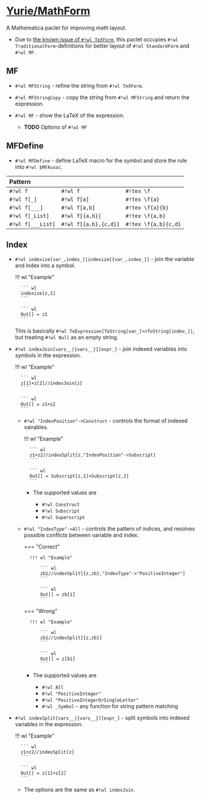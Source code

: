# [Yurie/MathForm](https://github.com/yuriever/Yurie-MathForm)

A Mathematica paclet for improving math layout.

* Due to [the known issue of `#!wl TeXForm`](https://mathematica.stackexchange.com/a/47740/86893), this paclet occupies `#!wl TraditionalForm`-definitions for better layout of `#!wl StandardForm` and `#!wl MF`.

## MF

* `#!wl MFString` - refine the string from `#!wl TeXForm`.

* `#!wl MFStringCopy` - copy the string from `#!wl MFString` and return the expression.

* `#!wl MF` - show the LaTeX of the expression.

    * **TODO** Options of `#!wl MF`

## MFDefine

* `#!wl MFDefine` - define LaTeX macro for the symbol and store the rule into `#!wl $MFAssoc`.

<center>

| Pattern           |                       |                      |
| :---------------- | :-------------------- | :------------------- |
| `#!wl f`          | `#!wl f`              | `#!tex \f`           |
| `#!wl f[_]`       | `#!wl f[a]`           | `#!tex \f{a}`        |
| `#!wl f[___]`     | `#!wl f[a,b]`         | `#!tex \f{a}{b}`     |
| `#!wl f[_List]`   | `#!wl f[{a,b}]`       | `#!tex \f{a,b}`      |
| `#!wl f[___List]` | `#!wl f[{a,b},{c,d}]` | `#!tex \f{a,b}{c,d}` |

</center>

## Index

* `#!wl indexize[var_,index_]|indexize[{var_,index_}]` - join the variable and index into a symbol.

    !!! wl "Example"

        ``` wl
        indexize[z,1]
        ```

        ``` wl
        Out[] = z1
        ```

    This is basically `#!wl ToExpression[ToString[var_]<>ToString[index_]]`, but treating `#!wl Null` as an empty string.

* `#!wl indexJoin[vars__|{vars__}][expr_]` - join indexed variables into symbols in the expression.

    !!! wl "Example"

        ``` wl
        z[1]+z[2]//indexJoin[z]
        ```

        ``` wl
        Out[] = z1+z2
        ```

    * `#!wl "IndexPosition"->Construct` - controls the format of indexed vairables.

        !!! wl "Example"

            ``` wl
            z1+z2//indexSplit[z,"IndexPosition"->Subscript]
            ```

            ``` wl
            Out[] = Subscript[z,1]+Subscript[z,2]
            ```

        * The supported values are

            * `#!wl Construct`
            * `#!wl Subscript`
            * `#!wl Superscript`

    * `#!wl "IndexType"->All` - controls the pattern of indices, and resolves possible conflicts between variable and index.

        === "Correct"

            !!! wl "Example"

                ``` wl
                zb1//indexSplit[{z,zb},"IndexType"->"PositiveInteger"]
                ```

                ``` wl
                Out[] = zb[1]
                ```

        === "Wrong"

            !!! wl "Example"

                ``` wl
                zb1//indexSplit[{z,zb}]
                ```

                ``` wl
                Out[] = z[b1]
                ```

        * The supported values are

            * `#!wl All`
            * `#!wl "PositiveInteger"`
            * `#!wl "PositiveIntegerOrSingleLetter"`
            * `#!wl _Symbol` - any function for string pattern matching

* `#!wl indexSplit[vars__|{vars__}][expr_]` - split symbols into indexed variables in the expression.

    !!! wl "Example"

        ``` wl
        z1+z2//indexSplit[z]
        ```

        ``` wl
        Out[] = z[1]+z[2]
        ```

    * The options are the same as `#!wl indexJoin`.
